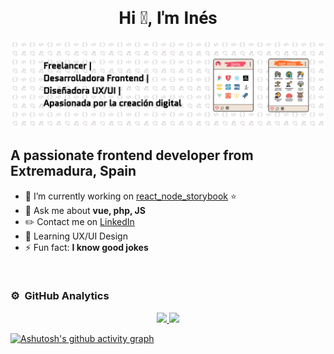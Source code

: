 <div align="center">
  <h1 style="font-family: Roboto, sans-serif;">Hi 👋, I'm Inés</h1>
</div>

<img src="https://github.com/PetraZeta/PetraZeta/blob/main/banner.jpg" alt="Banner Image">

## A passionate frontend developer from Extremadura, Spain

- 🔭 I’m currently working on [react_node_storybook](https://github.com/PetraZeta/CollaborativeDesignSystem.git) ⭐ 
- 💬 Ask me about **vue, php, JS**
- ✏️ Contact me on [LinkedIn](https://linkedin.com/in/ines-garcia-zapata)
- 📗 Learning UX/UI Design
- ⚡ Fun fact: **I know good jokes**

<br>

### ⚙️ &nbsp;GitHub Analytics

<p align="center">
  <a href="https://github.com/PetraZeta">
    <img width="50%" src="https://github-readme-stats-eight-theta.vercel.app/api?username=PetraZeta&show_icons=true&theme=algolia&include_all_commits=true&count_private=true"/>
    <img width="50%" src="https://github-readme-stats-eight-theta.vercel.app/api/top-langs/?username=PetraZeta&layout=compact&langs_count=8&theme=algolia"/>
  </a>
</p>

[![Ashutosh's github activity graph](https://github-readme-activity-graph.vercel.app/graph?username=PetraZeta&bg_color=ffcfe9&color=9e4c98&line=9e4c98&point=403d3d&area=true&hide_border=true)](https://github.com/ashutosh00710/github-readme-activity-graph)
